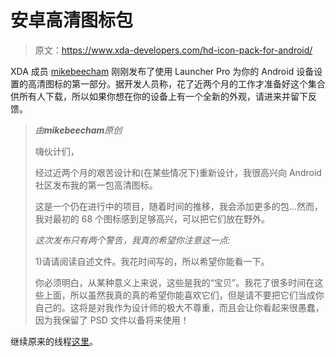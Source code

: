 # 安卓高清图标包

> 原文：<https://www.xda-developers.com/hd-icon-pack-for-android/>

XDA 成员 [mikebeecham](http://forum.xda-developers.com/member.php?u=2554925) 刚刚发布了使用 Launcher Pro 为你的 Android 设备设置的高清图标的第一部分。据开发人员称，花了近两个月的工作才准备好这个集合供所有人下载，所以如果你想在你的设备上有一个全新的外观，请进来并留下反馈。

> *由**mikebeecham**原创*
> 
> 嗨伙计们，
> 
> 经过近两个月的艰苦设计和(在某些情况下)重新设计，我很高兴向 Android 社区发布我的第一包高清图标。
> 
> 这是一个仍在进行中的项目，随着时间的推移，我会添加更多的包...然而，我对最初的 68 个图标感到足够高兴，可以把它们放在野外。
> 
> *这次发布只有两个警告，我真的希望你注意这一点:*
> 
> 1)请请阅读自述文件。我花时间写的，所以希望你能看一下。
> 
> 你必须明白，从某种意义上来说，这些是我的“宝贝”。我花了很多时间在这些上面，所以虽然我真的真的希望你能喜欢它们，但是请不要把它们当成你自己的。这将是对我作为设计师的极大不尊重，而且会让你看起来很愚蠢，因为我保留了 PSD 文件以备将来使用！

继续原来的线程[这里](http://forum.xda-developers.com/showthread.php?t=828832)。